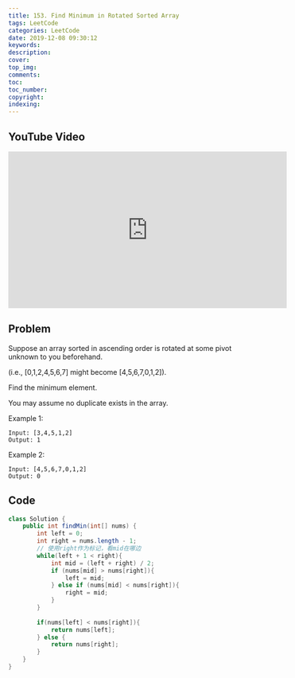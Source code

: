 ```yaml
---
title: 153. Find Minimum in Rotated Sorted Array
tags: LeetCode
categories: LeetCode
date: 2019-12-08 09:30:12
keywords:
description:
cover:
top_img:
comments:
toc:
toc_number:
copyright:
indexing:
---
```

## YouTube Video
<iframe width="560" height="315" src="https://www.youtube.com/embed/gndg09dZSuI" frameborder="0" allow="accelerometer; autoplay; encrypted-media; gyroscope; picture-in-picture" allowfullscreen></iframe>

## Problem
Suppose an array sorted in ascending order is rotated at some pivot unknown to you beforehand.

(i.e.,  [0,1,2,4,5,6,7] might become  [4,5,6,7,0,1,2]).

Find the minimum element.

You may assume no duplicate exists in the array.

Example 1:
```
Input: [3,4,5,1,2] 
Output: 1
```
Example 2:
```
Input: [4,5,6,7,0,1,2]
Output: 0
```

## Code
```java
class Solution {
    public int findMin(int[] nums) {
        int left = 0;
        int right = nums.length - 1;
        // 使用right作为标记，看mid在哪边
        while(left + 1 < right){
            int mid = (left + right) / 2;
            if (nums[mid] > nums[right]){
                left = mid;
            } else if (nums[mid] < nums[right]){
                right = mid;
            }
        }
        
        if(nums[left] < nums[right]){
            return nums[left];
        } else {
            return nums[right];
        }
    }
}
```